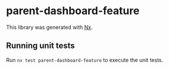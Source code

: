 # parent-dashboard-feature

This library was generated with [Nx](https://nx.dev).

## Running unit tests

Run `nx test parent-dashboard-feature` to execute the unit tests.
